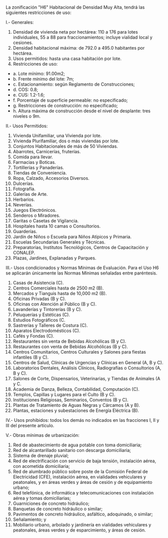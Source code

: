 
La zonificación "H6" Habitacional de Densidad Muy Alta, tendrá las siguientes restricciones de uso:

I.- Generales:

1. Densidad de vivienda neta por hectárea: 110 a 176 para lotes individuales, 55 a 88 para fraccionamientos; incluye vialidad local y cesiones.
2. Densidad habitacional máxima: de 792.0 a 495.0 habitantes por hectárea.
3. Usos permitidos: hasta una casa habitación por lote.
4. Restricciones de uso:

* a. Lote mínimo: 91.00m2;
* b. Frente mínimo del lote: 7m;
* c. Estacionamiento: según Reglamento de Construcciones;
* d. COS: 0.8;
* e. CUS: 1.2-1.6;
* f. Porcentaje de superficie permeable: no especificado;
* g. Restricciones de construcción: no especificado;
* h. Altura máxima de construcción desde el nivel de desplante: tres niveles o 9m.

II.- Usos Permitidos:

1. Vivienda Unifamiliar, una Vivienda por lote.
2. Vivienda Plurifamiliar, dos o más viviendas por lote.
3. Conjuntos Habitacionales de más de 50 Viviendas.
4. Abarrotes, Carnicerías, fruterías.
5. Comida para llevar.
6. Farmacias y Boticas.
7. Tortillerías y Panaderías.
8. Tiendas de Conveniencia.
9. Ropa, Calzado, Accesorios Diversos.
10. Dulcerías.
11. Fotografía.
12. Galerías de Arte.
13. Herbarios.
14. Neverías.
15. Juegos Electrónicos.
16. Senderos o Miradores.
17. Garitas o Casetas de Vigilancia.
18. Hospitales hasta 10 camas o Consultorios.
19. Guarderías.
20. Jardín de Niños o Escuela para Niños Atípicos y Primaria.
21. Escuelas Secundarias Generales y Técnicas.
22. Preparatorias, Institutos Tecnológicos, Centros de Capacitación y CONALEP.
23. Plazas, Jardines, Explanadas y Parques.

III.- Usos condicionados y Normas Mínimas de Evaluación. Para el Uso H6 se aplicarán únicamente las Normas Mínimas señaladas entre paréntesis.

1. Casas de Asistencia \(C).
2. Centros Comerciales hasta de 2500 m2 (B).
3. Mercados y Tianguis hasta de 10,000 m2 (B).
4. Oficinas Privadas (B y C).
5. Oficinas con Atención al Público (B y C).
6. Lavanderías y Tintorerías (B y C).
7. Peluquerías y Estéticas \(C).
8. Estudios Fotográficos (C.
9. Sastrerías y Talleres de Costura \(C).
10. Aparatos Electrodomésticos \(C).
11. Cafés y Fondas \(C).
12. Restaurantes sin venta de Bebidas Alcohólicas (B y C).
13. Restaurantes con venta de Bebidas Alcohólicas (B y C).
14. Centros Comunitarios, Centros Culturales y Salones para fiestas infantiles (B y C).
15. Centros de Salud, Clínicas de Urgencias y Clínicas en General (A, B y C).
16. Laboratorios Dentales, Análisis Clínicos, Radiografías o Consultorios (A, B y C).
17. Salones de Corte, Dispensarios, Veterinarias, y Tiendas de Animales (A y C.
18. Academia de Danza, Belleza, Contabilidad, Computación \(C).
19. Templos, Capillas y Lugares para el Culto (B y C).
20. Instituciones Religiosas, Seminarios, Conventos (B y C).
21. Plantas de Tratamiento de Aguas Negras y Cárcamos (A y B).
22. Plantas, estaciones y subestaciones de Energía Eléctrica (B).

IV.- Usos prohibidos: todos los demás no indicados en las fracciones I, II y III del presente artículo.

V.- Obras mínimas de urbanización:

1. Red de abastecimiento de agua potable con toma domiciliaria;
2. Red de alcantarillado sanitario con descarga domiciliaria;
3. Sistema de drenaje pluvial;
4. Red de electrificación con servicio de baja tensión, instalación aérea, con acometida domiciliaria;
5. Red de alumbrado público sobre poste de la Comisión Federal de Electricidad (CFE), instalación aérea, en vialidades vehiculares y peatonales, y en áreas verdes y áreas de cesión y de equipamiento urbano;
6. Red telefónica, de informática y telecomunicaciones con instalación aérea y tomas domiciliarias;
7. Guarniciones de concreto hidráulico;
8. Banquetas de concreto hidráulico o similar;
9. Pavimentos de concreto hidráulico, asfáltico, adoquinado, o similar;
10. Señalamiento; y
11. Mobiliario urbano, arbolado y jardinería en vialidades vehiculares y peatonales, áreas verdes y de esparcimiento, y áreas de cesión.
